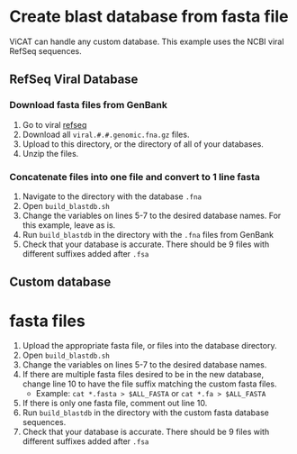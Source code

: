 # Create blast database from fasta file

ViCAT can handle any custom database. This example uses the NCBI viral RefSeq sequences. 

## RefSeq Viral Database

### Download fasta files from GenBank

1. Go to viral [refseq](https://ftp.ncbi.nlm.nih.gov/refseq/release/viral/)
2. Download all `viral.#.#.genomic.fna.gz` files.
3. Upload to this directory, or the directory of all of your databases.
4. Unzip the files. 

### Concatenate files into one file and convert to 1 line fasta

1. Navigate to the directory with the database `.fna` 
2. Open `build_blastdb.sh`
3. Change the variables on lines 5-7 to the desired database names. For this example, leave as is.
4. Run `build_blastdb` in the directory with the `.fna` files from GenBank
5. Check that your database is accurate. There should be 9 files with different suffixes added after `.fsa`

## Custom database

# fasta files

1. Upload the appropriate fasta file, or files into the database directory.
2. Open `build_blastdb.sh`
3. Change the variables on lines 5-7 to the desired database names.
4. If there are multiple fasta files desired to be in the new database, change line 10 to have the file suffix matching the custom fasta files.
    - Example: `cat *.fasta > $ALL_FASTA` or `cat *.fa > $ALL_FASTA`
5. If there is only one fasta file, comment out line 10.
6. Run `build_blastdb` in the directory with the custom fasta database sequences.
7. Check that your database is accurate. There should be 9 files with different suffixes added after `.fsa`


